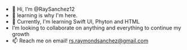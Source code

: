 - 👋 Hi, I’m @RaySanchez12
- 👀 learning is why I'm here.
- 🌱 Currently, I'm learning Swift UI, Phyton and HTML
- I’m looking to collaborate on anything and everything to continue my growth
- 📫 Reach me on email! rs.raymondsanchez@gmail.com

<!---
RaySanchez12/RaySanchez12 is a ✨ special ✨ repository because its `README.md` (this file) appears on your GitHub profile.
You can click the Preview link to take a look at your changes.
--->
